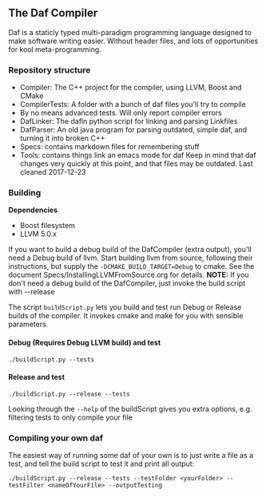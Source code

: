 ## The Daf Compiler
Daf is a staticly typed multi-paradigm programming language designed to make software writing easier. Without header files, and lots of opportunities for kool meta-programming.

### Repository structure
 - Compiler: The C++ project for the compiler, using LLVM, Boost and CMake
 - CompilerTests: A folder with a bunch of daf files you'll try to compile
  - By no means advanced tests. Will only report compiler errors
 - DafLinker: The dafln python script for linking and parsing Linkfiles
 - DafParser: An old java program for parsing outdated, simple daf, and turning it into broken C++
 - Specs: contains markdown files for remembering stuff
 - Tools: contains things link an emacs mode for daf
Keep in mind that daf changes very quickly at this point, and that files may be outdated. Last cleaned 2017-12-23


### Building
**Dependencies**
- Boost filesystem
- LLVM 5.0.x

If you want to build a debug build of the DafCompiler (extra output), you'll need a Debug build of llvm.
Start building llvm from source, following their instructions, but supply the `-DCMAKE_BUILD_TARGET=Debug` to cmake.
See the document Specs/InstallingLLVMFromSource.org for details.
**NOTE:** If you don't need a debug build of the DafCompiler, just invoke the build script with --release

The script `buildScript.py` lets you build and test run Debug or Release builds of the compiler.
It invokes cmake and make for you with sensible parameters.

#### Debug (Requires Debug LLVM build) and test
```
./buildScript.py --tests
```

#### Release and test
```
./buildScript.py --release --tests
```

Looking through the `--help` of the buildScript gives you extra options, e.g. filtering tests to only compile your file

### Compiling your own daf
The easiest way of running some daf of your own is to just write a file as a test, and tell the build script to test it and print all output:
```
./buildScript.py --release --tests --testFolder <yourFolder> --testFilter <nameOfYourFile> --outputTesting
```

